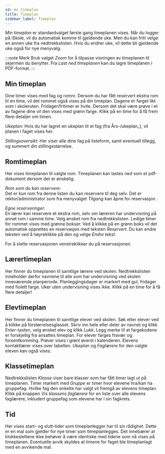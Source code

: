```yaml
---
id: ms_timeplan
title: Timeplan
sidebar_label: Timeplan
---
```


_Min timeplan_ er standardvalget første gang timeplanen vises. Når du logger på iSkole, vil du automatisk komme til gjeldende uke. Men du kan fritt velge en annen uke fra nedtrekkslisten.  Hvis du endrer uke, vil dette bli gjeldende uke også for nye menyvalg.

:::note Merk
Bruk valget _Zoom_ for å tilpasse visningen av timeplanen til skjermen du benytter. 
Fra _Last ned timeplanen_ kan du lagre timeplanen i PDF-format.
:::

## Min timeplan
Dine timer vises med fag og romnr. Dersom du har fått reservert ekstra rom til en time, vil det rommet også vises på din timeplan. Dagene er farget likt som i skoleruten. Fridager/fritimer er hvite. Dersom det skal være prøve i et av fagene dine vil den vises med grønn farge. Klikk på en time for å få frem flere detaljer om timen. 

_Ukeplan_:
Hvis du har lagret en ukeplan til et fag (fra Års-/ukeplan_),  vil planen i faget vises her. 

_Stillingsoversikt_:
Her viser alle dine fag på listeform, samt eventuell tillegg, og summert din stillingsstørrelse.

## Romtimeplan
Her vises timeplanen til valgte rom. Timeplanen kan lastes ned som et pdf-dokument dersom det er ønskelig.

_Rom som du kan reservere_:  
Det er kun rom fra denne listen du kan reservere til deg selv.
Det er rektor/administrator som fra menyvalget _Tilgang_ kan åpne for reservasjon .

_Egne reserveringer_:  
En lærer kan reservere et ekstra rom, selv om læreren har undervisning på annet rom i samme time.
Velg ønsket rom fra nedtrekkslisten. Ledige timer for rommet vises med grønne bokser. Ved å klikke på en grønn boks vil det automatisk opprettes en reservasjon med teksten _Reservert_. Du kan endre teksten ved å høyreklikke på den og velge _Endre tekst_. 

For å slette reservasjonen venstreklikker du på reservasjonen. 

## Lærertimeplan
Her finner du timeplanen til samtlige lærere ved skolen. Nedtrekkslisten inneholder derfor navnene til alle som har undervisning ved skolen inneværende planperiode. Planleggingsdager er markert med gul, fridager med fiolett farge. Uker uten undervisning vises ikke. Klikk på en time for å få flere detaljer!

## Elevtimeplan
Her finner du timeplanen til samtlige elever ved skolen.
Søk etter elever ved å klikke på forstørrelsesglasset. Skriv inn hele eller deler av navnet og klikk _Enter_-tasten, velg ønsket elev og klikk _Lukk_. Legg merke til at fargekodene er forskjellig fra ansattes timeplan. For elever farges fravær og forsentkomming. Prøver vises i grønt øverst i kalenderen. Elevens kontaktlærer vises over tabellen. _Ukeplan_ og _Faglærere_ for den valgte eleven kan også vises.

## Klassetimeplan
Nedtrekkslisten _Klasse_ viser bare klasser som har fått timer lagt ut på timeplanen. Timer markert med *Gruppe* er timer hvor elevene hra/kan ha gruppefag. Hvilke fag den enkelte har valgt vil fremgå av elevens timeplan. Klikk på knappen _Vis klassens faglærere_ for en liste over alle elevens faglærere, inkludert gruppefag som elevene har i sin fagkrets.

## Tid
Her vises start- og slutt-tider som timeplanlegger har til sin rådighet. Dette er en mal som gjelder for nye timer som timeplanlegges. Det innebærer at klokkeslettene ikke behøver å være identiske med tidene som nå vises på timeplanen. Eventuelle avvik skyldes at timene for faget ble timeplanlagt med en avvikende mal.
